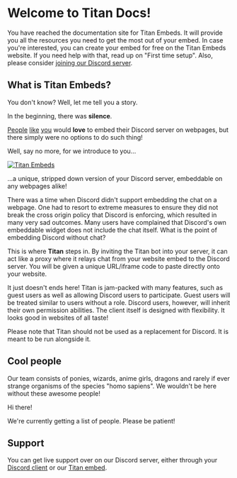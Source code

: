 # Welcome to Titan Docs!
You have reached the documentation site for Titan Embeds. It will provide you all the resources you need to get the most out of your embed. In case you're interested, you can create your embed for free on the Titan Embeds website. If you need help with that, read up on "First time setup". Also, please consider [joining our Discord server](https://discord.io/Titan).

## What is Titan Embeds?
You don't know? Well, let me tell you a story.

In the beginning, there was **silence**.

[People](https://www.reddit.com/r/discordapp/comments/3tucod/embedding_discord_via_iframe_disabled/) [like](https://feedback.discordapp.com/forums/326712-discord-dream-land/suggestions/10821381-please-turn-back-on-iframe-embed-for-discord-chat) [you](https://feedback.discordapp.com/forums/326712-discord-dream-land/suggestions/18454222-embed-in-forum-chat-option) would **love** to embed their Discord server on webpages, but there simply were no options to do such thing!  

Well, say no more, for we introduce to you...

[![Titan Embeds](https://github.com/TitanEmbeds/Titan/raw/master/webapp/titanembeds/static/img/titanembeds.png)](https://titanembeds.com)

...a unique, stripped down version of your Discord server, embeddable on any webpages alike!

There was a time when Discord didn't support embedding the chat on a webpage. One had to resort to extreme measures to ensure they did not break the cross origin policy that Discord is enforcing, which resulted in many very sad outcomes. Many users have complained that Discord's own embeddable widget does not include the chat itself. What is the point of embedding Discord without chat?

This is where **Titan** steps in. By inviting the Titan bot into your server, it can act like a proxy where it relays chat from your website embed to the Discord server. You will be given a unique URL/iframe code to paste directly onto your website.

It just doesn't ends here! Titan is jam-packed with many features, such as guest users as well as allowing Discord users to participate. Guest users will be treated similar to users without a role. Discord users, however, will inherit their own permission abilities. The client itself is designed with flexibility. It looks good in websites of all taste!

Please note that Titan should not be used as a replacement for Discord. It is meant to be run alongside it.

## Cool people
Our team consists of ponies, wizards, anime girls, dragons and rarely if ever strange organisms of the species "homo sapiens". We wouldn't be here without these awesome people!

<div class="admonition person">
<p class="admonition-title">Hi there!</p>
<p>We're currently getting a list of people. Please be patient!</p>
</div>

## Support
You can get live support over on our Discord server, either through your [Discord client](https://discord.io/Titan) or our [Titan embed](https://titanembeds.com/embed/295085744249110529).
